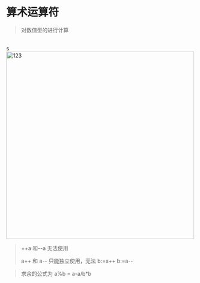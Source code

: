 # 算术运算符

> 对数值型的进行计算


<br>
s


<img alt="123" height="500" src="F:\gopratice\img\算术运算符.png" width="500"/>

>   ++a 和--a 无法使用 <br>
> 
> a++ 和 a-- 只能独立使用，无法 b:=a++ b:=a--

> 求余的公式为 a%b = a-a/b*b 